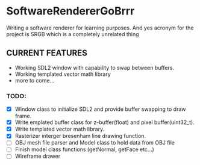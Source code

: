 # SoftwareRendererGoBrrr
Writing a software renderer for learning purposes. And yes acronym for the project is SRGB which is a completely unrelated thing

## **CURRENT FEATURES**

- Working SDL2 window with capability to swap between buffers.
- Working templated vector math library
- more to come...

### **TODO:**


- [x]  Window class to initialize SDL2 and provide buffer swapping to draw frame.
- [x]  Write emplated buffer class for z-buffer(float) and pixel buffer(uint32_t).
- [x]  Write templated vector math library.
- [x]  Rasterizer interger bresenham line drawing function.
- [ ]  OBJ mesh file parser and Model class to hold data from OBJ file
- [ ]  Finish model class functions (getNormal, getFace etc...)
- [ ]  Wireframe drawer
